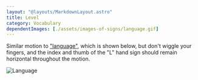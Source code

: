 ```yaml
---
layout: "@layouts/MarkdownLayout.astro"
title: Level
category: Vocabulary
dependentImages: [./assets/images-of-signs/language.gif]
---
```


Similar motion to ["language"](../language),
which is shown below,
but don't wiggle your fingers,
and the index and thumb of the "L" hand sign
should remain horizontal throughout the motion.

![Language](@signs/language.gif)
